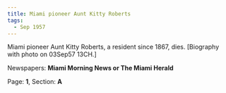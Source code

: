 ```yaml
---  
title: Miami pioneer Aunt Kitty Roberts  
tags:  
  - Sep 1957  
---  
```

  
Miami pioneer Aunt Kitty Roberts, a resident since 1867, dies. [Biography with photo on 03Sep57 13CH.]  
  
Newspapers: **Miami Morning News or The Miami Herald**  
  
Page: **1**, Section: **A** 
